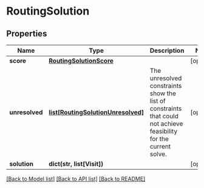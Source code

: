 # RoutingSolution

## Properties
Name | Type | Description | Notes
------------ | ------------- | ------------- | -------------
**score** | [**RoutingSolutionScore**](RoutingSolutionScore.md) |  | [optional] 
**unresolved** | [**list[RoutingSolutionUnresolved]**](RoutingSolutionUnresolved.md) | The unresolved constraints show the list of constraints that could not achieve feasibility for the current solve. | [optional] 
**solution** | **dict(str, list[Visit])** |  | [optional] 

[[Back to Model list]](../README.md#documentation-for-models) [[Back to API list]](../README.md#documentation-for-api-endpoints) [[Back to README]](../README.md)

